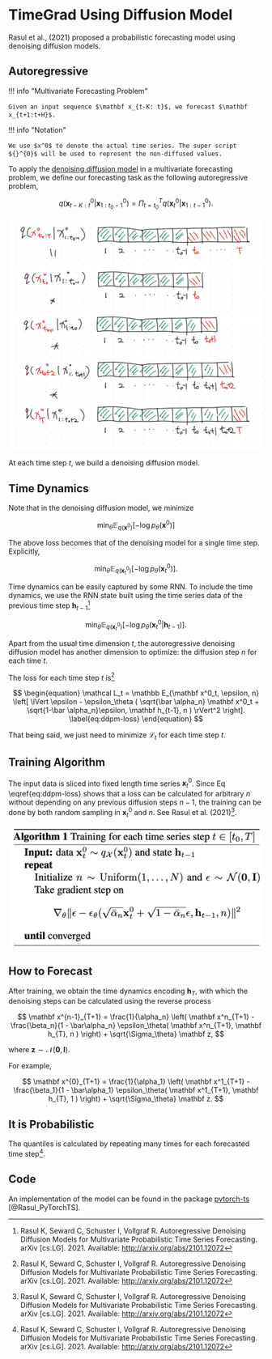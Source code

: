 # TimeGrad Using Diffusion Model

Rasul et al., (2021) proposed a probabilistic forecasting model using denoising diffusion models.

## Autoregressive

!!! info "Multivariate Forecasting Problem"

    Given an input sequence $\mathbf x_{t-K: t}$, we forecast $\mathbf x_{t+1:t+H}$.


!!! info "Notation"

    We use $x^0$ to denote the actual time series. The super script ${}^{0}$ will be used to represent the non-diffused values.

To apply the [denoising diffusion model](../../energy-based-models/ebm.diffusion) in a multivariate forecasting problem, we define our forecasting task as the following autoregressive problem,

$$
q(\mathbf x^0_{t - K:t} \vert \mathbf x^0_{1:t_0 - 1}) = \Pi_{t=t_0}^T q(\mathbf x^0_t \vert \mathbf x^0_{1:t-1}).
$$

![AR](assets/timeseries.deep-learning.timegrad/ar-denoising-diffusion-model-problem.jpg)

At each time step $t$, we build a denoising diffusion model.

## Time Dynamics

Note that in the denoising diffusion model, we minimize

$$
\operatorname{min}_\theta \mathbb E_{q(\mathbf x^0)} \left[ -\log p_\theta (\mathbf x^0) \right]
$$

The above loss becomes that of the denoising model for a single time step. Explicitly,

$$
\operatorname{min}_\theta \mathbb E_{q(\mathbf x^0_t )} \left[ -\log p_\theta (\mathbf x^0_t) \right].
$$

Time dynamics can be easily captured by some RNN. To include the time dynamics, we use the RNN state built using the time series data of the previous time step $\mathbf h_{t-1}$[^Rasul2021]

$$
\operatorname{min}_\theta \mathbb E_{q(\mathbf x^0_t )} \left[ -\log p_\theta (\mathbf x^0_t \vert \mathbf h_{t-1}) \right].
$$

Apart from the usual time dimension $t$, the autoregressive denoising diffusion model has another dimension to optimize: the diffusion step $n$ for each time $t$.

The loss for each time step $t$ is[^Rasul2021]

$$
\begin{equation}
\mathcal L_t = \mathbb E_{\mathbf x^0_t, \epsilon, n} \left[ \lVert \epsilon - \epsilon_\theta ( \sqrt{\bar \alpha_n} \mathbf x^0_t + \sqrt{1-\bar \alpha_n}\epsilon, \mathbf h_{t-1}, n ) \rVert^2  \right].
\label{eq:ddpm-loss}
\end{equation}
$$

That being said, we just need to minimize $\mathcal L_t$ for each time step $t$.

## Training Algorithm

The input data is sliced into fixed length time series $\mathbf x_t^0$. Since Eq \eqref{eq:ddpm-loss} shows that a loss can be calculated for arbitrary $n$ without depending on any previous diffusion steps $n-1$, the training can be done by both random sampling in $\mathbf x_t^0$ and $n$. See Rasul et al. (2021)[^Rasul2021].

![Training](assets/timeseries.deep-learning.timegrad/ar-ddpm-train.png)


## How to Forecast

After training, we obtain the time dynamics encoding $\mathbf h_T$, with which the denoising steps can be calculated using the reverse process

$$
\mathbf x^{n-1}_{T+1} = \frac{1}{\alpha_n} \left( \mathbf x^n_{T+1} - \frac{\beta_n}{1 - \bar\alpha_n} \epsilon_\theta( \mathbf x^n_{T+1}, \mathbf h_{T}, n ) \right) + \sqrt{\Sigma_\theta} \mathbf z,
$$

where $\mathbf z \sim \mathcal N(\mathbf 0, \mathbf I)$.

For example,

$$
\mathbf x^{0}_{T+1} = \frac{1}{\alpha_1} \left( \mathbf x^1_{T+1} - \frac{\beta_1}{1 - \bar\alpha_1} \epsilon_\theta( \mathbf x^1_{T+1}, \mathbf h_{T}, 1 ) \right) + \sqrt{\Sigma_\theta} \mathbf z.
$$


## It is Probabilistic

The quantiles is calculated by repeating many times for each forecasted time step[^Rasul2021].

## Code

An implementation of the model can be found in the package [pytorch-ts](https://github.com/zalandoresearch/pytorch-ts) [@Rasul_PyTorchTS].


[^Rasul2021]: Rasul K, Seward C, Schuster I, Vollgraf R. Autoregressive Denoising Diffusion Models for Multivariate Probabilistic Time Series Forecasting. arXiv [cs.LG]. 2021. Available: http://arxiv.org/abs/2101.12072
